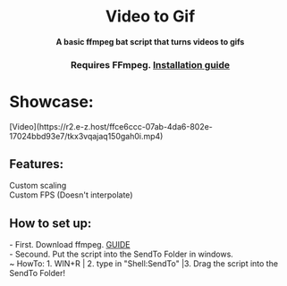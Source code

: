 <h1 align="center">Video to Gif</h1>
<h4 align="center">A basic ffmpeg bat script that turns videos to gifs</h3>
<h3 align="center">Requires FFmpeg. <a href="https://www.youtube.com/watch?v=WwWITnuWQW4">Installation guide</a></h3>

<h1>Showcase:</h1>
[Video](https://r2.e-z.host/ffce6ccc-07ab-4da6-802e-17024bbd93e7/tkx3vqajaq150gah0i.mp4)

<h2 align="left"> Features: </h2>
<p1>Custom scaling </p1>
<br>
<p1>Custom FPS (Doesn't interpolate)</p1>

<h2>How to set up:</h2>
- First. Download ffmpeg. <a href="https://www.youtube.com/watch?v=WwWITnuWQW4">GUIDE</a>
<br>
- Secound. Put the script into the SendTo Folder in windows.
<br>
~ HowTo: 1. WIN+R | 2. type in "Shell:SendTo" |3. Drag the script into the SendTo Folder! 
<br>
